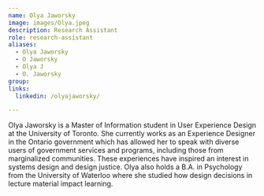 ```yaml
---
name: Olya Jaworsky
image: images/Olya.jpeg
description: Research Assistant
role: research-assistant
aliases: 
  - Olya Jaworsky
  - O Jaworsky
  - Olya J
  - O. Jaworsky
group: 
links:
  linkedin: /olyajaworsky/

---
```


Olya Jaworsky is a Master of Information student in User Experience Design 
at the University of Toronto. She currently works as an Experience Designer 
in the Ontario government which has allowed her to speak with diverse users of 
government services and programs, including those from marginalized communities. 
These experiences have inspired an interest in systems design and design justice. 
Olya also holds a B.A. in Psychology from the University of Waterloo where she studied 
how design decisions in lecture material impact learning.